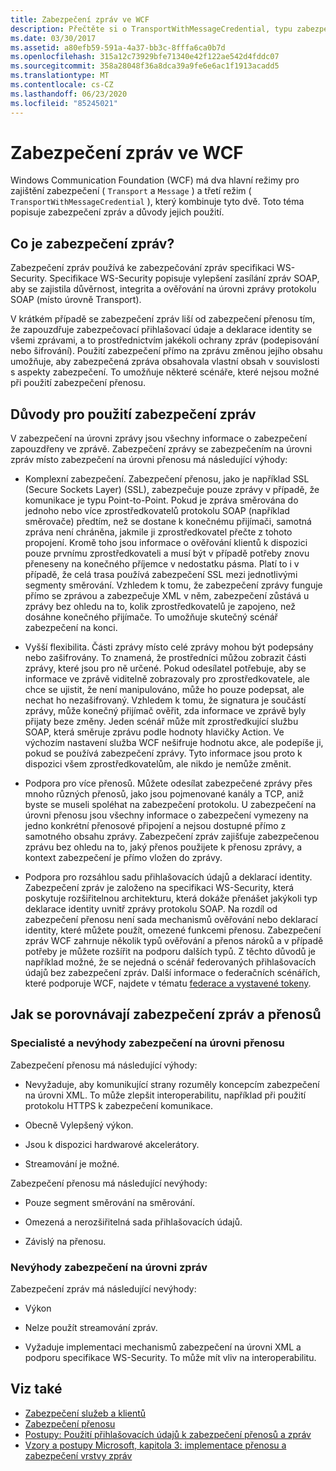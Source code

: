```yaml
---
title: Zabezpečení zpráv ve WCF
description: Přečtěte si o TransportWithMessageCredential, typu zabezpečení zpráv WCF, které používá kombinaci přenosů a režimů zabezpečení zpráv.
ms.date: 03/30/2017
ms.assetid: a80efb59-591a-4a37-bb3c-8fffa6ca0b7d
ms.openlocfilehash: 315a12c73929bfe71340e42f122ae542d4fddc07
ms.sourcegitcommit: 358a28048f36a8dca39a9fe6e6ac1f1913acadd5
ms.translationtype: MT
ms.contentlocale: cs-CZ
ms.lasthandoff: 06/23/2020
ms.locfileid: "85245021"
---
```

# <a name="message-security-in-wcf"></a>Zabezpečení zpráv ve WCF

Windows Communication Foundation (WCF) má dva hlavní režimy pro zajištění zabezpečení ( `Transport` a `Message` ) a třetí režim ( `TransportWithMessageCredential` ), který kombinuje tyto dvě. Toto téma popisuje zabezpečení zpráv a důvody jejich použití.

## <a name="what-is-message-security"></a>Co je zabezpečení zpráv?

Zabezpečení zpráv používá ke zabezpečování zpráv specifikaci WS-Security. Specifikace WS-Security popisuje vylepšení zasílání zpráv SOAP, aby se zajistila důvěrnost, integrita a ověřování na úrovni zprávy protokolu SOAP (místo úrovně Transport).

V krátkém případě se zabezpečení zpráv liší od zabezpečení přenosu tím, že zapouzdřuje zabezpečovací přihlašovací údaje a deklarace identity se všemi zprávami, a to prostřednictvím jakékoli ochrany zpráv (podepisování nebo šifrování). Použití zabezpečení přímo na zprávu změnou jejího obsahu umožňuje, aby zabezpečená zpráva obsahovala vlastní obsah v souvislosti s aspekty zabezpečení. To umožňuje některé scénáře, které nejsou možné při použití zabezpečení přenosu.

## <a name="reasons-to-use-message-security"></a>Důvody pro použití zabezpečení zpráv

V zabezpečení na úrovni zprávy jsou všechny informace o zabezpečení zapouzdřeny ve zprávě. Zabezpečení zprávy se zabezpečením na úrovni zpráv místo zabezpečení na úrovni přenosu má následující výhody:

- Komplexní zabezpečení. Zabezpečení přenosu, jako je například SSL (Secure Sockets Layer) (SSL), zabezpečuje pouze zprávy v případě, že komunikace je typu Point-to-Point. Pokud je zpráva směrována do jednoho nebo více zprostředkovatelů protokolu SOAP (například směrovače) předtím, než se dostane k konečnému přijímači, samotná zpráva není chráněna, jakmile ji zprostředkovatel přečte z tohoto propojení. Kromě toho jsou informace o ověřování klientů k dispozici pouze prvnímu zprostředkovateli a musí být v případě potřeby znovu přeneseny na konečného příjemce v nedostatku pásma. Platí to i v případě, že celá trasa používá zabezpečení SSL mezi jednotlivými segmenty směrování. Vzhledem k tomu, že zabezpečení zprávy funguje přímo se zprávou a zabezpečuje XML v něm, zabezpečení zůstává u zprávy bez ohledu na to, kolik zprostředkovatelů je zapojeno, než dosáhne konečného přijímače. To umožňuje skutečný scénář zabezpečení na konci.

- Vyšší flexibilita. Části zprávy místo celé zprávy mohou být podepsány nebo zašifrovány. To znamená, že prostředníci můžou zobrazit části zprávy, které jsou pro ně určené. Pokud odesílatel potřebuje, aby se informace ve zprávě viditelně zobrazovaly pro zprostředkovatele, ale chce se ujistit, že není manipulováno, může ho pouze podepsat, ale nechat ho nezašifrovaný. Vzhledem k tomu, že signatura je součástí zprávy, může konečný přijímač ověřit, zda informace ve zprávě byly přijaty beze změny. Jeden scénář může mít zprostředkující službu SOAP, která směruje zprávu podle hodnoty hlavičky Action. Ve výchozím nastavení služba WCF nešifruje hodnotu akce, ale podepíše ji, pokud se používá zabezpečení zprávy. Tyto informace jsou proto k dispozici všem zprostředkovatelům, ale nikdo je nemůže změnit.

- Podpora pro více přenosů. Můžete odesílat zabezpečené zprávy přes mnoho různých přenosů, jako jsou pojmenované kanály a TCP, aniž byste se museli spoléhat na zabezpečení protokolu. U zabezpečení na úrovni přenosu jsou všechny informace o zabezpečení vymezeny na jedno konkrétní přenosové připojení a nejsou dostupné přímo z samotného obsahu zprávy. Zabezpečení zpráv zajišťuje zabezpečenou zprávu bez ohledu na to, jaký přenos použijete k přenosu zprávy, a kontext zabezpečení je přímo vložen do zprávy.

- Podpora pro rozsáhlou sadu přihlašovacích údajů a deklarací identity. Zabezpečení zpráv je založeno na specifikaci WS-Security, která poskytuje rozšiřitelnou architekturu, která dokáže přenášet jakýkoli typ deklarace identity uvnitř zprávy protokolu SOAP. Na rozdíl od zabezpečení přenosu není sada mechanismů ověřování nebo deklarací identity, které můžete použít, omezené funkcemi přenosu. Zabezpečení zpráv WCF zahrnuje několik typů ověřování a přenos nároků a v případě potřeby je můžete rozšířit na podporu dalších typů. Z těchto důvodů je například možné, že se nejedná o scénář federovaných přihlašovacích údajů bez zabezpečení zpráv. Další informace o federačních scénářích, které podporuje WCF, najdete v tématu [federace a vystavené tokeny](federation-and-issued-tokens.md).

## <a name="how-message-and-transport-security-compare"></a>Jak se porovnávají zabezpečení zpráv a přenosů

### <a name="pros-and-cons-of-transport-level-security"></a>Specialisté a nevýhody zabezpečení na úrovni přenosu

Zabezpečení přenosu má následující výhody:

- Nevyžaduje, aby komunikující strany rozuměly koncepcím zabezpečení na úrovni XML. To může zlepšit interoperabilitu, například při použití protokolu HTTPS k zabezpečení komunikace.

- Obecně Vylepšený výkon.

- Jsou k dispozici hardwarové akcelerátory.

- Streamování je možné.

 Zabezpečení přenosu má následující nevýhody:

- Pouze segment směrování na směrování.

- Omezená a nerozšiřitelná sada přihlašovacích údajů.

- Závislý na přenosu.

### <a name="disadvantages-of-message-level-security"></a>Nevýhody zabezpečení na úrovni zpráv

Zabezpečení zpráv má následující nevýhody:

- Výkon

- Nelze použít streamování zpráv.

- Vyžaduje implementaci mechanismů zabezpečení na úrovni XML a podporu specifikace WS-Security. To může mít vliv na interoperabilitu.

## <a name="see-also"></a>Viz také

- [Zabezpečení služeb a klientů](securing-services-and-clients.md)
- [Zabezpečení přenosu](transport-security.md)
- [Postupy: Použití přihlašovacích údajů k zabezpečení přenosů a zpráv](how-to-use-transport-security-and-message-credentials.md)
- [Vzory a postupy Microsoft, kapitola 3: implementace přenosu a zabezpečení vrstvy zpráv](https://docs.microsoft.com/previous-versions/msp-n-p/ff647370(v=pandp.10))
